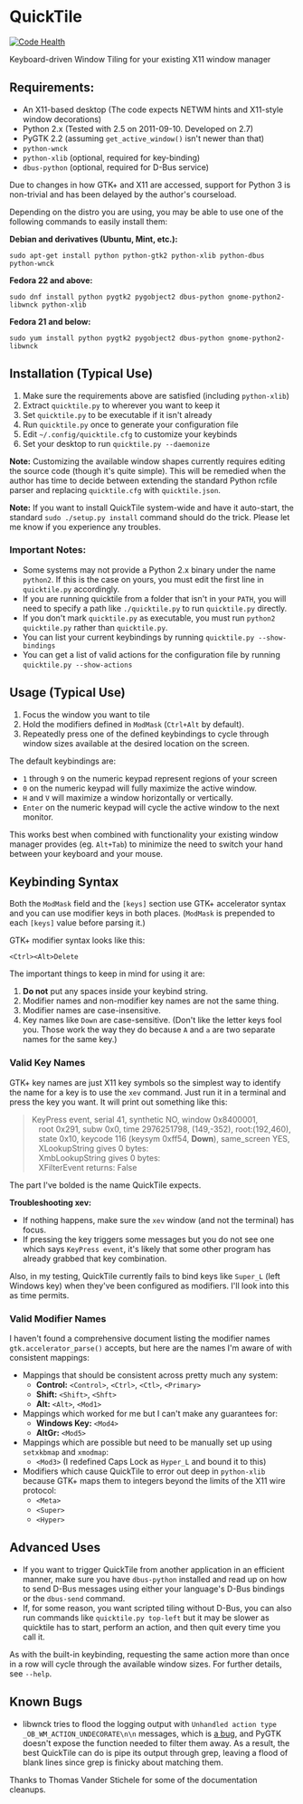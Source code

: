 # QuickTile
[![Code Health](https://landscape.io/github/ssokolow/quicktile/master/landscape.png)](https://landscape.io/github/ssokolow/quicktile/master)

Keyboard-driven Window Tiling for your existing X11 window manager

## Requirements:

 * An X11-based desktop (The code expects NETWM hints and X11-style window decorations)
 * Python 2.x (Tested with 2.5 on 2011-09-10. Developed on 2.7)
 * PyGTK 2.2 (assuming `get_active_window()` isn't newer than that)
 * `python-wnck`
 * `python-xlib` (optional, required for key-binding)
 * `dbus-python` (optional, required for D-Bus service)

Due to changes in how GTK+ and X11 are accessed, support for Python 3 is
non-trivial and has been delayed by the author's courseload.

Depending on the distro you are using, you may be able to use one of the
following commands to easily install them:

**Debian and derivatives (Ubuntu, Mint, etc.):**

    sudo apt-get install python python-gtk2 python-xlib python-dbus python-wnck

**Fedora 22 and above:**

    sudo dnf install python pygtk2 pygobject2 dbus-python gnome-python2-libwnck python-xlib

**Fedora 21 and below:**

    sudo yum install python pygtk2 pygobject2 dbus-python gnome-python2-libwnck

## Installation (Typical Use)

 1. Make sure the requirements above are satisfied (including `python-xlib`)
 2. Extract `quicktile.py` to wherever you want to keep it
 3. Set `quicktile.py` to be executable if it isn't already
 4. Run `quicktile.py` once to generate your configuration file
 5. Edit `~/.config/quicktile.cfg` to customize your keybinds
 6. Set your desktop to run `quicktile.py --daemonize`

**Note:** Customizing the available window shapes currently requires editing
the source code (though it's quite simple). This will be remedied when the
author has time to decide between extending the standard Python rcfile parser
and replacing `quicktile.cfg` with `quicktile.json`.

**Note:** If you want to install QuickTile system-wide and have it auto-start,
the standard `sudo ./setup.py install` command should do the trick. Please let
me know if you experience any troubles.

### Important Notes:

 * Some systems may not provide a Python 2.x binary under the name `python2`.
   If this is the case on yours, you must edit the first line in `quicktile.py`
   accordingly.
 * If you are running quicktile from a folder that isn't in your `PATH`,
   you will need to specify a path like `./quicktile.py` to run `quicktile.py`
   directly.
 * If you don't mark `quicktile.py` as executable, you must run
   `python2 quicktile.py` rather than `quicktile.py`.
 * You can list your current keybindings by running
   `quicktile.py --show-bindings`
 * You can get a list of valid actions for the configuration file by running
   `quicktile.py --show-actions`

## Usage (Typical Use)

 1. Focus the window you want to tile
 2. Hold the modifiers defined in `ModMask` (`Ctrl+Alt` by default).
 3. Repeatedly press one of the defined keybindings to cycle through window
    sizes available at the desired location on the screen.

The default keybindings are:

 * `1` through `9` on the numeric keypad represent regions of your screen
 * `0` on the numeric keypad will fully maximize the active window.
 * `H` and `V` will maximize a window horizontally or vertically.
 * `Enter` on the numeric keypad will cycle the active window to the next monitor.

This works best when combined with functionality your existing window manager
provides (eg. `Alt+Tab`) to minimize the need to switch your hand between your
keyboard and your mouse.

## Keybinding Syntax

Both the `ModMask` field and the `[keys]` section use GTK+ accelerator syntax
and you can use modifier keys in both places. (`ModMask` is prepended to each `[keys]` value before parsing it.)

GTK+ modifier syntax looks like this:

    <Ctrl><Alt>Delete

The important things to keep in mind for using it are:

1. **Do not** put any spaces inside your keybind string.
3. Modifier names and non-modifier key names are not the same thing.
4. Modifier names are case-insensitive.
5. Key names like `Down` are case-sensitive. (Don't like the letter keys fool you. Those work the way they do because `A` and `a` are two separate names for the same key.)

### Valid Key Names

GTK+ key names are just X11 key symbols so the simplest way to identify the name for a key is to use the `xev` command. Just run it in a terminal and press the key you want. It will print out something like this:

> KeyPress event, serial 41, synthetic NO, window 0x8400001,<br>
> &nbsp;&nbsp;&nbsp;root 0x291, subw 0x0, time 2976251798, (149,-352), root:(192,460),<br>
> &nbsp;&nbsp;&nbsp;state 0x10, keycode 116 (keysym 0xff54, **Down**), same_screen YES,<br>
> &nbsp;&nbsp;&nbsp;XLookupString gives 0 bytes:<br>
> &nbsp;&nbsp;&nbsp;XmbLookupString gives 0 bytes:<br>
> &nbsp;&nbsp;&nbsp;XFilterEvent returns: False<br>

The part I've bolded is the name QuickTile expects.

**Troubleshooting xev:**

* If nothing happens, make sure the `xev` window (and not the terminal) has focus.
* If pressing the key triggers some messages but you do not see one which says `KeyPress event`, it's likely that some other program has already grabbed that key combination.

Also, in my testing, QuickTile currently fails to bind keys like `Super_L` (left Windows key) when they've been configured as modifiers. I'll look into this as time permits.

### Valid Modifier Names

I haven't found a comprehensive document listing the modifier names `gtk.accelerator_parse()` accepts, but here are the names I'm aware of with consistent mappings:

* Mappings that should be consistent across pretty much any system:
  * **Control:** `<Control>`, `<Ctrl>`, `<Ctl>`, `<Primary>`
  * **Shift:** `<Shift>`, `<Shft>`
  * **Alt:** `<Alt>`, `<Mod1>`
* Mappings which worked for me but I can't make any guarantees for:
  * **Windows Key:** `<Mod4>`
  * **AltGr:** `<Mod5>`
* Mappings which are possible but need to be manually set up using `setxkbmap` and `xmodmap`:
  * `<Mod3>` (I redefined Caps Lock as `Hyper_L` and bound it to this)
* Modifiers which cause QuickTile to error out deep in `python-xlib` because GTK+ maps them to integers beyond the limits of the X11 wire protocol:
  * `<Meta>`
  * `<Super>`
  * `<Hyper>`


## Advanced Uses

 * If you want to trigger QuickTile from another application in an efficient
   manner, make sure you have `dbus-python` installed and read up on how to
   send D-Bus messages using either your language's D-Bus bindings or the
   `dbus-send` command.
 * If, for some reason, you want scripted tiling without D-Bus, you can also
   run commands like `quicktile.py top-left` but it may be slower as quicktile
   has to start, perform an action, and then quit every time you call it.

As with the built-in keybinding, requesting the same action more than once
in a row will cycle through the available window sizes. For further details,
see `--help`.

## Known Bugs

* libwnck tries to flood the logging output with
  `Unhandled action type _OB_WM_ACTION_UNDECORATE\n\n` messages, which is
  [a bug](https://icculus.org/pipermail/openbox/2009-January/006025.html),
  and PyGTK doesn't expose the function needed to filter them away. As a
  result, the best QuickTile can do is pipe its output through grep, leaving a
  flood of blank lines since grep is finicky about matching them.

Thanks to Thomas Vander Stichele for some of the documentation cleanups.
